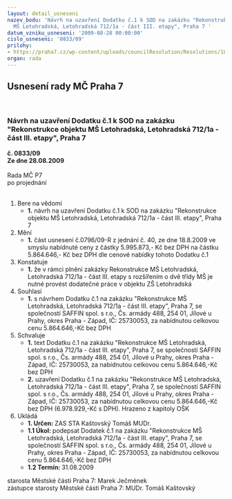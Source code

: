 ```yaml
---
layout: detail_usneseni
nazev_bodu: 'Návrh na uzavření Dodatku č.1 k SOD na zakázku "Rekonstrukce objektu
  MŠ Letohradská, Letohradská 712/1a - část III. etapy", Praha 7 '
datum_vzniku_usneseni: '2009-08-28 00:00:00'
cislo_usneseni: '0833/09'
prilohy:
- https://praha7.cz/wp-content/uploads/councilResolution/Resolutions/18582/42-n%c3%a1vrh_dodatku.doc
organ: rada
---
```

<div id="ucUsn_pList" class="usn">
	<span><h2>Usnesení rady MČ Praha 7 </h2>
<br></span><div class="standBody">
<span><h3>Návrh na uzavření Dodatku č.1 k SOD na zakázku "Rekonstrukce objektu MŠ Letohradská, Letohradská 712/1a - část III. etapy", Praha 7 </h3></span><div class="center">
		<strong>č. 0833/09</strong><br>
	</div>
<div class="center">
		<strong>Ze dne 28.08.2009</strong><br><br>
	</div>Rada MČ P7<br> po projednání<br><br><ol>
<li>Bere na vědomí<ul><li>
<strong>1.</strong> návrh na uzavření Dodatku č.1 k SOD na zakázku "Rekonstrukce objektu MŠ Letohradská, Letohradská 712/1a - část III. etapy", Praha 7 </li></ul>
</li>
<li>Mění<ul><li>
<strong>1.</strong> část usnesení č.0796/09-R z jednání č. 40, ze dne 18.8.2009 ve smyslu nabídnuté ceny z částky 5.995.873,- Kč bez DPH na částku 5.864.646,- Kč bez DPH dle cenové nabídky tohoto Dodatku č.1</li></ul>
</li>
<li>Konstatuje<ul><li>
<strong>1.</strong> že v rámci plnění zakázky Rekonstrukce MŠ Letohradská, Letohradská 712/1a - část III. etapy s rozšířením o dvě třídy MŠ je nutné provést dodatečné práce v objektu ZŠ Letohradská</li></ul>
</li>
<li>Souhlasí<ul><li>
<strong>1.</strong> s návrhem Dodatku č.1 na zakázku "Rekonstrukce MŠ Letohradská, Letohradská 712/1a - část III. etapy", Praha 7, se společností SAFFIN spol. s r.o., Čs. armády 488, 254 01, Jílové u Prahy, okres Praha - Západ, IČ: 25730053, za nabídnutou celkovou cenu 5.864.646,-Kč bez DPH     </li></ul>
</li>
<li>Schvaluje<ul>
<li>
<strong>1.</strong> text Dodatku č.1 na zakázku "Rekonstrukce MŠ Letohradská, Letohradská 712/1a - část III. etapy", Praha 7, se společností SAFFIN spol. s r.o., Čs. armády 488, 254 01, Jílové u Prahy, okres Praha - Západ, IČ: 25730053, za nabídnutou celkovou cenu 5.864.646,-Kč bez DPH</li>
<li>
<strong>2.</strong> uzavření Dodatku č.1 na zakázku "Rekonstrukce MŠ Letohradská, Letohradská 712/1a - část III. etapy", Praha 7, se společností SAFFIN spol. s r.o., Čs. armády 488, 254 01, Jílové u Prahy, okres Praha - Západ, IČ: 25730053, za nabídnutou celkovou cenu 5.864.646,-Kč bez DPH (6.978.929,-Kč s DPH). Hrazeno z kapitoly OŠK</li>
</ul>
</li>
<li>Ukládá<ul>
<li>
<strong>1. Určen: </strong>ZAS STA Kaštovský Tomáš MUDr.</li>
<li>
<strong>1.1 Úkol: </strong>podepsat Dodatek č.1 na zakázku "Rekonstrukce MŠ Letohradská, Letohradská 712/1a - část III. etapy", Praha 7, se společností SAFFIN spol. s r.o., Čs. armády 488, 254 01, Jílové u Prahy, okres Praha - Západ, IČ: 25730053, za nabídnutou celkovou cenu 5.864.646,-Kč bez DPH</li>
<li>
<strong>1.2 Termín: </strong>31.08.2009</li>
</ul>
</li>
</ol>starosta Městské části Praha 7: Marek Ječmének<br>zástupce starosty Městské části Praha 7: MUDr. Tomáš Kaštovský 
</div>
</div>